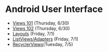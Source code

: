 # Android User Interface
- [Views 101](https://github.com/ga-adi-nyc/Course-Materials/tree/master/lessons/android-fundamentals/views-101-lesson) (Thursday, 6/30)
- [Views 102](https://github.com/ga-adi-nyc/Course-Materials/tree/master/lessons/android-fundamentals/views-102-lesson) (Thursday, 6/30)
- [Layouts](https://github.com/ga-adi-nyc/Course-Materials/tree/master/lessons/android-fundamentals/layouts-lesson) (Friday, 7/1)
- [ListViews/Adapters](https://github.com/ga-adi-nyc/Course-Materials/tree/master/lessons/android-fundamentals/listviews-listadapters-lesson) (Friday, 7/1)
- [RecyclerViews](https://github.com/ga-adi-nyc/Course-Materials/tree/master/lessons/android-fundamentals/recyclerview-lesson)(Tuesday, 7/5)